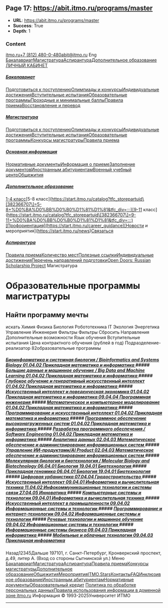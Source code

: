 ## Page 17: https://abit.itmo.ru/programs/master

- **URL**: https://abit.itmo.ru/programs/master
- **Success**: True
- **Depth**: 1

### Content

[itmo.ru](https://itmo.ru/ru/)[+7 (812) 480-0-480](tel:+7%20\(812\)%20480-0-480)abit@itmo.ru
Eng
[](https://abit.itmo.ru/)
[Бакалавриат](https://abit.itmo.ru/bachelor)[Магистратура](https://abit.itmo.ru/master)[Аспирантура](https://abit.itmo.ru/phd)[Дополнительное образование](https://start.itmo.ru/)
[ЛИЧНЫЙ КАБИНЕТ](https://abitlk.itmo.ru/)
##### [Бакалавриат](https://abit.itmo.ru/bachelor)
[Подготовиться к поступлению](https://abit.itmo.ru/bachelor#preparation)[Олимпиады и конкурсы](https://abit.itmo.ru/bachelor#olympiads)[Индивидуальные достижения](https://abit.itmo.ru/bachelor#achievements)[Вступительные испытания](https://abit.itmo.ru/bachelor#admission)[Образовательные программы](https://abit.itmo.ru/programs/bachelor)[Проходные и минимальные баллы](https://abit.itmo.ru/bachelor#passingScore)[Правила приема](https://abit.itmo.ru/page/66)[Восстановление и перевод](https://abit.itmo.ru/transfer/programs/bachelor)
##### [Магистратура](https://abit.itmo.ru/master)
[Подготовиться к поступлению](https://abit.itmo.ru/master#preparation)[Олимпиады и конкурсы](https://abit.itmo.ru/master#preparation)[Индивидуальные достижения](https://abit.itmo.ru/page/211)[Вступительные испытания](https://abit.itmo.ru/master#preparation)[Образовательные программы](https://abit.itmo.ru/programs/master)[Конкурсы магистратуры](https://abit.itmo.ru/page/26)[Правила приема](https://abit.itmo.ru/page/79)
##### [Основная информация](https://abit.itmo.ru/)
[Нормативные документы](https://abit.itmo.ru/page/80)[Информация о приеме](https://abit.itmo.ru/page/113)[Заполнение документов](https://abit.itmo.ru/page/90)[Иностранным абитуриентам](https://abit.itmo.ru/page/6)[Военный учебный центр](https://military.itmo.ru/ru/)[Общежития](https://student.itmo.ru/ru/dormitory/)
##### [Дополнительное образование](https://start.itmo.ru/)
[1-4 класс](https://start.itmo.ru/catalog?tfc_storepartuid\[382366707\]=1-4+%D0%BA%D0%BB%D0%B0%D1%81%D1%81&tfc_div=:::)[5-8 класс](https://start.itmo.ru/catalog?tfc_storepartuid\[382366707\]=5-8+%D0%BA%D0%BB%D0%B0%D1%81%D1%81&tfc_div=:::)[9-11 класс](https://start.itmo.ru/catalog?tfc_storepartuid\[382366707\]=9-11+%D0%BA%D0%BB%D0%B0%D1%81%D1%81&tfc_div=:::)[Профориентация](https://start.itmo.ru/career_guidance)[Новости и мероприятия](https://start.itmo.ru/news)[Связаться](https://start.itmo.ru/contacts)
##### [Аспирантура](https://abit.itmo.ru/phd)
[Правила приема](https://aspirantura.itmo.ru/?main=4)[Количество мест](https://aspirantura.itmo.ru/?main=6)[Полезные ссылки](https://abit.itmo.ru/phd#useful-links)[Индивидуальные достижения](https://aspirantura.itmo.ru/?main=123)[Перечень направлений подготовки](https://aspirantura.itmo.ru/?main=12)[Open Doors: Russian Scholarship Project](https://aspirantura.itmo.ru/?main=43)
Магистратура
# Образовательные программы магистратуры
## Найти программу мечты
искать
Химия
Физика
Биология
Робототехника
IT
Экология
Энергетика
Управление
Инженерия
Фильтры
Фильтры
Сбросить
Направления
Дополнительные возможности
Язык обучения
Вступительные испытания
Цена контрактного обучения (рублей в год)
Подразделение-реализатор
82образовательные программы
##### [Биоинформатика и системная биология / Bioinformatics and Systems Biology 01.04.02 Прикладная математика и информатика ](https://abit.itmo.ru/program/master/bioinformatics)##### [Большие данные и машинное обучение / Big Data and Machine Learning 01.04.02 Прикладная математика и информатика ](https://abit.itmo.ru/program/master/bd_ml)##### [Глубокое обучение и генеративный искусственный интеллект 01.04.02 Прикладная математика и информатика ](https://abit.itmo.ru/program/master/deep_learning)##### [Искусственный интеллект и поведенческая экономика 01.04.02 Прикладная математика и информатика 09.04.04 Программная инженерия ](https://abit.itmo.ru/program/master/ai_behavioral_economics)##### [Математическое и компьютерное моделирование 01.04.02 Прикладная математика и информатика ](https://abit.itmo.ru/program/master/maths_modeling)##### [Программирование и искусственный интеллект 01.04.02 Прикладная математика и информатика ](https://abit.itmo.ru/program/master/programming)##### [Программное обеспечение высоконагруженных систем 01.04.02 Прикладная математика и информатика ](https://abit.itmo.ru/program/master/highload_systems)##### [Разработка программного обеспечения / Software Engineering 01.04.02 Прикладная математика и информатика ](https://abit.itmo.ru/program/master/software_engineering)##### [Аналитика данных 02.04.03 Математическое обеспечение и администрирование информационных систем ](https://abit.itmo.ru/program/master/data_analytics)##### [Управление ИИ-продуктами/AI Product 02.04.03 Математическое обеспечение и администрирование информационных систем ](https://abit.itmo.ru/program/master/ai_product)##### [Молекулярная биология и биотехнология / Molecular Biology and Biotechnology 06.04.01 Биология 19.04.01 Биотехнология ](https://abit.itmo.ru/program/master/molecular_biology)##### [Прикладная геномика 06.04.01 Биология 19.04.01 Биотехнология ](https://abit.itmo.ru/program/master/genomics)##### [Цифровая урбанистика 07.04.04 Градостроительство ](https://abit.itmo.ru/program/master/urbanistics)##### [Искусственный интеллект 09.04.01 Информатика и вычислительная техника 11.04.02 Инфокоммуникационные технологии и системы связи 27.04.05 Инноватика ](https://abit.itmo.ru/program/master/ai)##### [Компьютерные системы и технологии 09.04.01 Информатика и вычислительная техника ](https://abit.itmo.ru/program/master/computer_systems)##### [Искусственный интеллект в промышленности 09.04.02 Информационные системы и технологии ](https://abit.itmo.ru/program/master/ai_industry)##### [Программирование и интернет-технологии 09.04.02 Информационные системы и технологии ](https://abit.itmo.ru/program/master/internet_technologies)##### [Речевые технологии и машинное обучение 09.04.02 Информационные системы и технологии ](https://abit.itmo.ru/program/master/speech_ml)##### [Информационные системы бизнеса 09.04.03 Прикладная информатика ](https://abit.itmo.ru/program/master/business_it)##### [Мобильные и облачные технологии 09.04.03 Прикладная информатика ](https://abit.itmo.ru/program/master/cloud)
Назад12345Дальше
[](https://itmo.ru/ru/)
197101, г. Санкт-Петербург,
Кронверкский проспект, д.49, литер А.
(Вход со стороны Сытнинской ул.)
[](https://vk.com/abit.itmo)[](https://t.me/abit_itmo)[](https://www.youtube.com/user/SPbIFMO)
Меню
[Бакалавриат](https://abit.itmo.ru/bachelor)[Магистратура](https://abit.itmo.ru/master)[Аспирантура](https://abit.itmo.ru/phd)[Правила приема](https://abit.itmo.ru/page/66)[Конкурсы магистратуры](https://abit.itmo.ru/page/26)[Дополнительное образование](https://start.itmo.ru)[Общежития](https://student.itmo.ru/ru/dormitory/)[Мероприятия](https://abit.itmo.ru/events)[ITMO.Stars](https://stars.itmo.ru)[Контакты](https://abit.itmo.ru/contacts)[FAQ](https://abit.itmo.ru/faq)[Инклюзивное образование](https://centrsio.itmo.ru/ru/)[Иностранным абитуриентам](https://abit.itmo.ru/page/6)[Нормативные документы](https://abit.itmo.ru/page/80/)[Образовательный кредит](https://abit.itmo.ru/page/crediting)
[Политика по обработке персональных данных](https://itmo.ru/file/pages/79/personal_data_policy.pdf)[Правила использования информации в доменной зоне itmo.ru](https://itmo.ru/images/pages/79/Pravila_ispolzovanija_informacii.pdf)
Информация © 1993-2025Университет ИТМО 


---